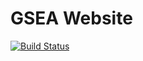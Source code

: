 # GSEA Website
[![Build Status](https://travis-ci.org/GrinnellSEA/grinnellsea.github.io.svg?branch=master)](https://travis-ci.org/GrinnellSEA/grinnellsea.github.io)
